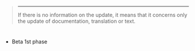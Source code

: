 # 

# 

>****
>
>If there is no information on the update, it means that it concerns only the update of documentation, translation or text.

# 

- Beta 1st phase

